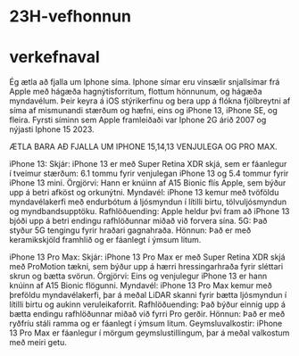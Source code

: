# 23H-vefhonnun
# verkefnaval

Ég ætla að fjalla um Iphone síma. Iphone símar eru vinsælir snjallsímar frá Apple með hágæða hagnýtisforritum, flottum hönnunum, og hágæða myndavélum. Þeir keyra á iOS stýrikerfinu og bera upp á flókna fjölbreytni af síma af mismunandi stærðum og hæfni, eins og iPhone 13, iPhone SE, og fleira. Fyrsti síminn sem Apple framleiðaði var Iphone 2G árið 2007 og nýjasti Iphone 15 2023.

ÆTLA BARA AÐ FJALLA UM IPHONE 15,14,13 VENJULEGA OG PRO MAX.

iPhone 13: 
Skjár: iPhone 13 er með Super Retina XDR skjá, sem er fáanlegur í tveimur 
stærðum: 6.1 tommu fyrir venjulegan iPhone 13 og 5.4 tommur fyrir iPhone 13 mini. 
Örgjörvi: Hann er knúinn af A15 Bionic flís Apple, sem býður upp á betri afköst og orkunýtni. 
Myndavél: iPhone 13 kemur með tvöföldu myndavélakerfi með endurbótum á ljósmyndun í lítilli birtu, tölvuljósmyndun og myndbandsupptöku. 
Rafhlöðuending: Apple heldur því fram að iPhone 13 bjóði upp á betri endingu rafhlöðunnar miðað við forvera sína. 
5G: Það styður 5G tengingu fyrir hraðari gagnahraða. 
Hönnun: Það er með keramikskjöld framhlið og er fáanlegt í ýmsum litum. 

iPhone 13 Pro Max:
Skjár: iPhone 13 Pro Max er með Super Retina XDR skjá með ProMotion tækni, sem býður upp á hærri hressingarhraða fyrir sléttari skrun og bætta svörun. 
Örgjörvi: Eins og venjulegur iPhone 13 er hann knúinn af A15 Bionic flögunni. 
Myndavél: iPhone 13 Pro Max kemur með þreföldu myndavélakerfi, þar á meðal LiDAR skanni fyrir bætta ljósmyndun í lítilli birtu og aukinn veruleikaforrit. 
Rafhlöðuending: Það býður einnig upp á bætta endingu rafhlöðunnar miðað við fyrri Pro gerðir. 
Hönnun: Það er með ryðfríu stáli ramma og er fáanlegt í ýmsum litum. 
Geymsluvalkostir: iPhone 13 Pro Max er fáanlegur í mörgum geymslustillingum, þar á meðal valkostum með meiri getu.
